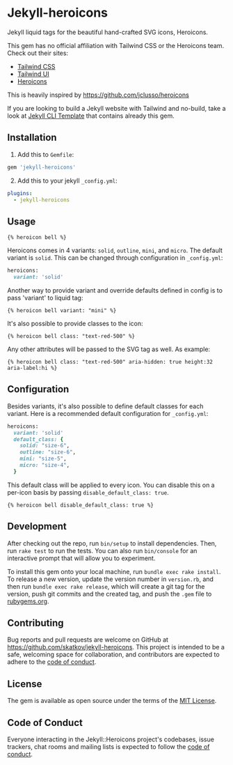 # Jekyll-heroicons

Jekyll liquid tags for the beautiful hand-crafted SVG icons, Heroicons.

This gem has no official affiliation with Tailwind CSS or the Heroicons team. Check out their sites:

- [Tailwind CSS](https://tailwindcss.com/)
- [Tailwind UI](https://tailwindui.com/)
- [Heroicons](https://heroicons.com/)

This is heavily inspired by https://github.com/jclusso/heroicons

If you are looking to build a Jekyll website with Tailwind and no-build, take a look at [Jekyll CLI Template](https://github.com/skatkov/jekyll-tailwind-cli-template) that contains already this gem.

## Installation

1. Add this to `Gemfile`:

  ```ruby
  gem 'jekyll-heroicons'
  ```
2. Add this to your jekyll `_config.yml`:

  ```yaml
  plugins:
    - jekyll-heroicons
  ```

## Usage
```liquid
{% heroicon bell %}
```
Heroicons comes in 4 variants: `solid`, `outline`, `mini`, and `micro`. The default variant is `solid`.
This can be changed through configuration in `_config.yml`:

```ruby
heroicons:
  variant: 'solid'
```

Another way to provide variant and override defaults defined in config is to pass 'variant' to liquid tag:
```liquid
{% heroicon bell variant: "mini" %}
```

It's also possible to provide classes to the icon:
```liquid
{% heroicon bell class: "text-red-500" %}
```

Any other attributes will be passed to the SVG tag as well. As example:

```liquid
{% heroicon bell class: "text-red-500" aria-hidden: true height:32 aria-label:hi %}
```
## Configuration
Besides variants, it's also possible to define default classes for each variant. Here is a recommended default configuration for `_config.yml`:

```ruby
heroicons:
  variant: 'solid'
  default_class: {
    solid: "size-6",
    outline: "size-6",
    mini: "size-5",
    micro: "size-4",
  }
```

This default class will be applied to every icon. You can disable this on a per-icon basis by passing `disable_default_class: true`.

```liquid
{% heroicon bell disable_default_class: true %}
```

## Development

After checking out the repo, run `bin/setup` to install dependencies. Then, run `rake test` to run the tests. You can also run `bin/console` for an interactive prompt that will allow you to experiment.

To install this gem onto your local machine, run `bundle exec rake install`. To release a new version, update the version number in `version.rb`, and then run `bundle exec rake release`, which will create a git tag for the version, push git commits and the created tag, and push the `.gem` file to [rubygems.org](https://rubygems.org).

## Contributing

Bug reports and pull requests are welcome on GitHub at https://github.com/skatkov/jekyll-heroicons. This project is intended to be a safe, welcoming space for collaboration, and contributors are expected to adhere to the [code of conduct](https://github.com/skatkov/jekyll-heroicons/blob/master/CODE_OF_CONDUCT.md).

## License

The gem is available as open source under the terms of the [MIT License](https://opensource.org/licenses/MIT).

## Code of Conduct

Everyone interacting in the Jekyll::Heroicons project's codebases, issue trackers, chat rooms and mailing lists is expected to follow the [code of conduct](https://github.com/skatkov/jekyll-heroicons/blob/master/CODE_OF_CONDUCT.md).
